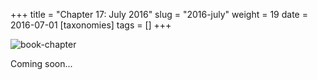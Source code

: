 +++
title = "Chapter 17: July 2016"
slug = "2016-july"
weight = 19
date = 2016-07-01
[taxonomies]
tags = []
+++

![book-chapter](/images/books/oeur/17.jpg)

Coming soon...